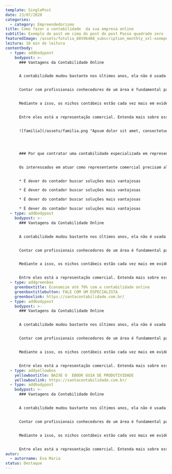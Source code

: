 ```yaml
---
template: SinglePost
date: 23/07/2020
categories:
  - category: Empreendedorismo
title: Como fazer a contabilidade  da sua empresa online
subtitle: Exemplo de post em cima do post do post Passo quadrado zero
featuredImage: /assets/fotolia_60596468_subscription_monthly_xxl-копировать-.jpg
leitura: 10 min de leitura
contentbody:
  - type: addbodypost
    bodypost: >-
      ### Vantagens da Contabilidade Online


      A contabilidade mudou bastante nos últimos anos, ela não é usada somente para resolver burocracias típicas de um negócio, mas sim, como uma eficiente ferramenta de gestão. Por isso, o representante comercial pode contar com especialistas focados no seu segmento de mercado.


      Contar com profissionais conhecedores de um área é fundamental para tratar não só de assuntos tributários, mas também, de fins gerenciais que melhoram a tomada de decisão.


      Mediante a isso, os nichos contábeis estão cada vez mais em evidência fazendo com que os escritório de contabilidade se especializem em determinados segmentos para se diferenciar frente ao mercado. 


      Entre eles está a representação comercial. Entenda mais sobre esse assunto!


      ![familia](/assets/familia.png "Apsum dolor sit amet, consectetuer adipiscing elit, sed diam nonum")




      ### Por que contratar uma contabilidade especializada em representante comercial?


      Os interessados em atuar como representante comercial precisam algumas obrigações acessórias. Por esse motivo, é fundamental que o contador seja habituado com esse nicho de mercado, pois seu papel é cuidar do controle de prazos e documentação e também, da escolha do regime de tributação.


      * É dever do contador buscar soluções mais vantajosas

      * É dever do contador buscar soluções mais vantajosas

      * É dever do contador buscar soluções mais vantajosas

      * É dever do contador buscar soluções mais vantajosas
  - type: addbodypost
    bodypost: >-
      ### Vantagens da Contabilidade Online


      A contabilidade mudou bastante nos últimos anos, ela não é usada somente para resolver burocracias típicas de um negócio, mas sim, como uma eficiente ferramenta de gestão. Por isso, o representante comercial pode contar com especialistas focados no seu segmento de mercado.


      Contar com profissionais conhecedores de um área é fundamental para tratar não só de assuntos tributários, mas também, de fins gerenciais que melhoram a tomada de decisão.


      Mediante a isso, os nichos contábeis estão cada vez mais em evidência fazendo com que os escritório de contabilidade se especializem em determinados segmentos para se diferenciar frente ao mercado. 


      Entre eles está a representação comercial. Entenda mais sobre esse assunto!
  - type: addgreenbox
    greenboxtitle: Economize até 70% com a contabilidade online
    greenboxtitlebutton: FALE COM UM ESPECIALISTA
    greenboxlink: https://santacontabilidade.com.br/
  - type: addbodypost
    bodypost: >-
      ### Vantagens da Contabilidade Online


      A contabilidade mudou bastante nos últimos anos, ela não é usada somente para resolver burocracias típicas de um negócio, mas sim, como uma eficiente ferramenta de gestão. Por isso, o representante comercial pode contar com especialistas focados no seu segmento de mercado.


      Contar com profissionais conhecedores de um área é fundamental para tratar não só de assuntos tributários, mas também, de fins gerenciais que melhoram a tomada de decisão.


      Mediante a isso, os nichos contábeis estão cada vez mais em evidência fazendo com que os escritório de contabilidade se especializem em determinados segmentos para se diferenciar frente ao mercado. 


      Entre eles está a representação comercial. Entenda mais sobre esse assunto!
  - type: addyellowbox
    yellowboxtitle: BAIXE O  EBOOK GUIA DE PRODUTIVIDADE
    yellowboxlink: https://santacontabilidade.com.br/
  - type: addbodypost
    bodypost: >-
      ### Vantagens da Contabilidade Online


      A contabilidade mudou bastante nos últimos anos, ela não é usada somente para resolver burocracias típicas de um negócio, mas sim, como uma eficiente ferramenta de gestão. Por isso, o representante comercial pode contar com especialistas focados no seu segmento de mercado.


      Contar com profissionais conhecedores de um área é fundamental para tratar não só de assuntos tributários, mas também, de fins gerenciais que melhoram a tomada de decisão.


      Mediante a isso, os nichos contábeis estão cada vez mais em evidência fazendo com que os escritório de contabilidade se especializem em determinados segmentos para se diferenciar frente ao mercado. 


      Entre eles está a representação comercial. Entenda mais sobre esse assunto!
autor:
  - autorname: Eva Maria
status: Destaque
---
```

